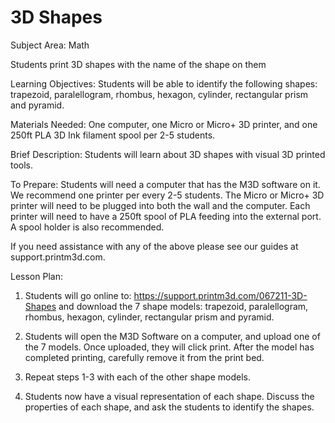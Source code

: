 # 3D Shapes

Subject Area: Math

Students print 3D shapes with the name of the shape on them

Learning Objectives: Students will be able to identify the following shapes: trapezoid, paralellogram, rhombus, hexagon, cylinder, rectangular prism and pyramid. 

Materials Needed: One computer, one Micro or Micro+ 3D printer, and one 250ft PLA 3D Ink filament spool per 2-5 students. 

Brief Description:  Students will learn about 3D shapes with visual 3D printed tools. 

To Prepare: Students will need a computer that has the M3D software on it. We recommend one printer per every 2-5 students. The Micro or Micro+ 3D printer will need to be plugged into both the wall and the computer. Each printer will need to have a 250ft spool of PLA feeding into the external port. A spool holder is also recommended. 

If you need assistance with any of the above please see our guides at support.printm3d.com. 

Lesson Plan: 

1. Students will go online to: https://support.printm3d.com/067211-3D-Shapes and download the 7 shape models: trapezoid, paralellogram, rhombus, hexagon, cylinder, rectangular prism and pyramid. 

2. Students will open the M3D Software on a computer, and upload one of the 7 models. Once uploaded, they will click print. After the model has completed printing, carefully remove it from the print bed. 

3. Repeat steps 1-3 with each of the other shape models. 

4. Students now have a visual representation of each shape. Discuss the properties of each shape, and ask the students to identify the shapes. 

